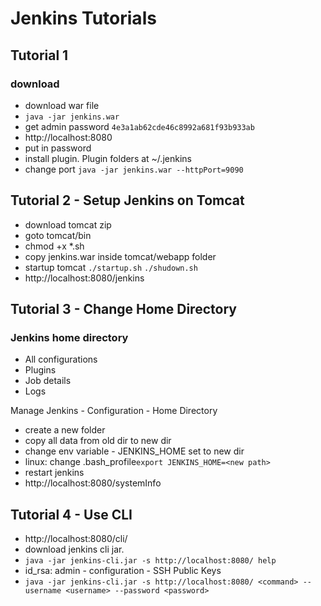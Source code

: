 # Jenkins Tutorials

## Tutorial 1

### download

* download war file
* `java -jar jenkins.war`
* get admin password `4e3a1ab62cde46c8992a681f93b933ab`
* http://localhost:8080
* put in password
* install plugin. Plugin folders at ~/.jenkins
* change port `java -jar jenkins.war --httpPort=9090`



## Tutorial 2 - Setup Jenkins on Tomcat

* download tomcat zip
* goto tomcat/bin
* chmod +x *.sh
* copy jenkins.war inside tomcat/webapp folder
* startup tomcat `./startup.sh`  `./shudown.sh`
* http://localhost:8080/jenkins



## Tutorial 3 - Change Home Directory

### Jenkins home directory

* All configurations
* Plugins
* Job details
* Logs

Manage Jenkins - Configuration - Home Directory

* create a new folder
* copy all data from old dir to new dir
* change env variable - JENKINS_HOME set to new dir
* linux: change .bash_profile`export JENKINS_HOME=<new path>`
* restart jenkins
* http://localhost:8080/systemInfo

## Tutorial 4 - Use CLI

* http://localhost:8080/cli/
* download jenkins cli jar.
* `java -jar jenkins-cli.jar -s http://localhost:8080/ help`
* id_rsa: admin - configuration - SSH Public Keys
* `java -jar jenkins-cli.jar -s http://localhost:8080/ <command> --username <username> --password <password>`

